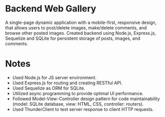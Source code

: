 # Backend Web Gallery

A single-page dynamic application with a mobile-first, responsive design, that allows users to post/delete images, make/delete comments, and browse other posted images. Created backend using Node.js, Express.js, Sequelize and SQLite for persistent storage of posts, images, and comments. 

# Notes
* Used Node.js for JS server environment.
* Used Express.js for routing and creating RESTful API.
* Used Sequelize as ORM for SQLite.
* Utilized async programming to provide optimal UI performance.
* Followed Model-View-Controller design pattern for code maintainability (model: SQLite database, view: HTML, CSS, controller: routers).
* Used ThunderClient to test server response to client HTTP requests.

